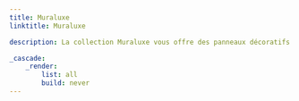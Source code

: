 ```yaml
---
title: Muraluxe
linktitle: Muraluxe

description: La collection Muraluxe vous offre des panneaux décoratifs en aluminium imprimés et réalisés sur mesure.

_cascade:
    _render:
        list: all
        build: never
---
```

